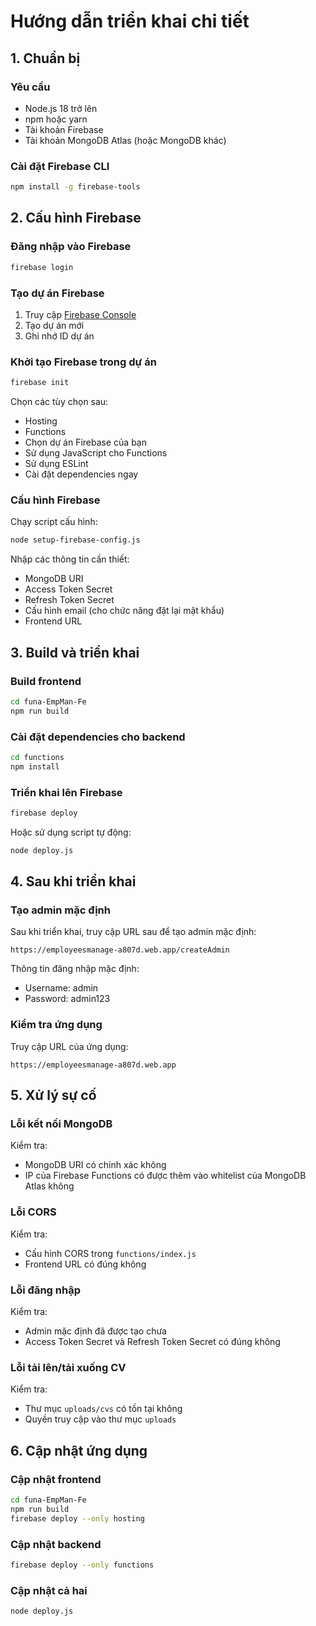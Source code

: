 # Hướng dẫn triển khai chi tiết

## 1. Chuẩn bị

### Yêu cầu

- Node.js 18 trở lên
- npm hoặc yarn
- Tài khoản Firebase
- Tài khoản MongoDB Atlas (hoặc MongoDB khác)

### Cài đặt Firebase CLI

```bash
npm install -g firebase-tools
```

## 2. Cấu hình Firebase

### Đăng nhập vào Firebase

```bash
firebase login
```

### Tạo dự án Firebase

1. Truy cập [Firebase Console](https://console.firebase.google.com/)
2. Tạo dự án mới
3. Ghi nhớ ID dự án

### Khởi tạo Firebase trong dự án

```bash
firebase init
```

Chọn các tùy chọn sau:
- Hosting
- Functions
- Chọn dự án Firebase của bạn
- Sử dụng JavaScript cho Functions
- Sử dụng ESLint
- Cài đặt dependencies ngay

### Cấu hình Firebase

Chạy script cấu hình:

```bash
node setup-firebase-config.js
```

Nhập các thông tin cần thiết:
- MongoDB URI
- Access Token Secret
- Refresh Token Secret
- Cấu hình email (cho chức năng đặt lại mật khẩu)
- Frontend URL

## 3. Build và triển khai

### Build frontend

```bash
cd funa-EmpMan-Fe
npm run build
```

### Cài đặt dependencies cho backend

```bash
cd functions
npm install
```

### Triển khai lên Firebase

```bash
firebase deploy
```

Hoặc sử dụng script tự động:

```bash
node deploy.js
```

## 4. Sau khi triển khai

### Tạo admin mặc định

Sau khi triển khai, truy cập URL sau để tạo admin mặc định:

```
https://employeesmanage-a807d.web.app/createAdmin
```

Thông tin đăng nhập mặc định:
- Username: admin
- Password: admin123

### Kiểm tra ứng dụng

Truy cập URL của ứng dụng:

```
https://employeesmanage-a807d.web.app
```

## 5. Xử lý sự cố

### Lỗi kết nối MongoDB

Kiểm tra:
- MongoDB URI có chính xác không
- IP của Firebase Functions có được thêm vào whitelist của MongoDB Atlas không

### Lỗi CORS

Kiểm tra:
- Cấu hình CORS trong `functions/index.js`
- Frontend URL có đúng không

### Lỗi đăng nhập

Kiểm tra:
- Admin mặc định đã được tạo chưa
- Access Token Secret và Refresh Token Secret có đúng không

### Lỗi tải lên/tải xuống CV

Kiểm tra:
- Thư mục `uploads/cvs` có tồn tại không
- Quyền truy cập vào thư mục `uploads`

## 6. Cập nhật ứng dụng

### Cập nhật frontend

```bash
cd funa-EmpMan-Fe
npm run build
firebase deploy --only hosting
```

### Cập nhật backend

```bash
firebase deploy --only functions
```

### Cập nhật cả hai

```bash
node deploy.js
```

